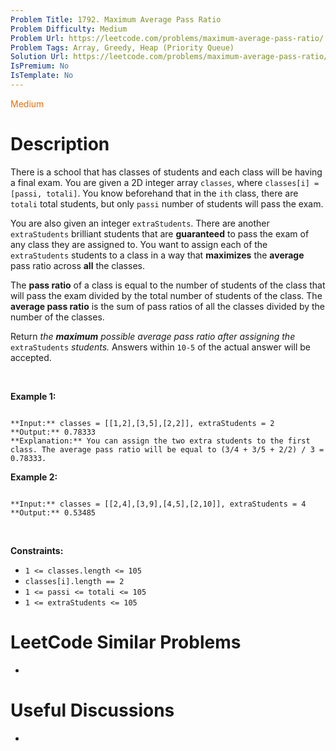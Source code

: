 ```yaml
---
Problem Title: 1792. Maximum Average Pass Ratio
Problem Difficulty: Medium
Problem Url: https://leetcode.com/problems/maximum-average-pass-ratio/
Problem Tags: Array, Greedy, Heap (Priority Queue)
Solution Url: https://leetcode.com/problems/maximum-average-pass-ratio/solution/
IsPremium: No
IsTemplate: No
---
```


<span style="color: rgb(239, 108, 0);">Medium</span>

# Description

There is a school that has classes of students and each class will be having a final exam. You are given a 2D integer array `classes`, where `classes[i] = [passi, totali]`. You know beforehand that in the `ith` class, there are `totali` total students, but only `passi` number of students will pass the exam.


You are also given an integer `extraStudents`. There are another `extraStudents` brilliant students that are **guaranteed** to pass the exam of any class they are assigned to. You want to assign each of the `extraStudents` students to a class in a way that **maximizes** the **average** pass ratio across **all** the classes.


The **pass ratio** of a class is equal to the number of students of the class that will pass the exam divided by the total number of students of the class. The **average pass ratio** is the sum of pass ratios of all the classes divided by the number of the classes.


Return *the **maximum** possible average pass ratio after assigning the* `extraStudents` *students.* Answers within `10-5` of the actual answer will be accepted.


 


**Example 1:**



```

**Input:** classes = [[1,2],[3,5],[2,2]], extraStudents = 2
**Output:** 0.78333
**Explanation:** You can assign the two extra students to the first class. The average pass ratio will be equal to (3/4 + 3/5 + 2/2) / 3 = 0.78333.

```

**Example 2:**



```

**Input:** classes = [[2,4],[3,9],[4,5],[2,10]], extraStudents = 4
**Output:** 0.53485

```

 


**Constraints:**


* `1 <= classes.length <= 105`
* `classes[i].length == 2`
* `1 <= passi <= totali <= 105`
* `1 <= extraStudents <= 105`




# LeetCode Similar Problems

- []()

# Useful Discussions

- []()
